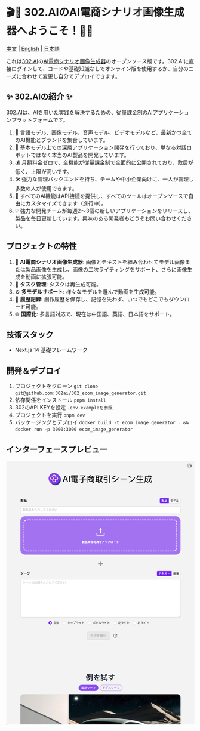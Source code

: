 # 🎬🤖 302.AIのAI電商シナリオ画像生成器へようこそ！🚀✨

[中文](README_zh.md) | [English](README.md) | [日本語](README_ja.md)

これは[302.AI](https://302.ai)の[AI電商シナリオ画像生成器](https://302.ai/tools/ecom1/)のオープンソース版です。302.AIに直接ログインして、コードや基礎知識なしでオンライン版を使用するか、自分のニーズに合わせて変更し自分でデプロイできます。

## ✨ 302.AIの紹介 ✨

[302.AI](https://302.ai)は、AIを用いた実践を解決するための、従量課金制のAIアプリケーションプラットフォームです。

1. 🧠 言語モデル、画像モデル、音声モデル、ビデオモデルなど、最新かつ全てのAI機能とブランドを集合しています。
2. 🚀 基本モデル上での深層アプリケーション開発を行っており、単なる対話ロボットではなく本当のAI製品を開発しています。
3. 💰 月額料金ゼロで、全機能が従量課金制で全面的に公開されており、敷居が低く、上限が高いです。
4. 🛠 強力な管理バックエンドを持ち、チームや中小企業向けに、一人が管理し多数の人が使用できます。
5. 🔗 すべてのAI機能はAPI接続を提供し、すべてのツールはオープンソースで自由にカスタマイズできます（進行中）。
6. 💡 強力な開発チームが毎週2〜3個の新しいアプリケーションをリリースし、製品を毎日更新しています。興味のある開発者もどうぞお問い合わせください。

## プロジェクトの特性

1. 🎥 **AI電商シナリオ画像生成器**: 画像とテキストを組み合わせてモデル画像または製品画像を生成し、画像の二次ライティングをサポート、さらに画像生成を動画に拡張可能。
2. 🔄 **タスク管理**: タスクは再生成可能。
3. ⚙️ **多モデルサポート**: 様々なモデルを選んで動画を生成可能。
4. 📜 **履歴記録**: 創作履歴を保存し、記憶を失わず、いつでもどこでもダウンロード可能。
5. 🌐 **国際化**: 多言語対応で、現在は中国語、英語、日本語をサポート。

## 技術スタック

- Next.js 14 基礎フレームワーク

## 開発＆デプロイ

1. プロジェクトをクローン `git clone git@github.com:302ai/302_ecom_image_generator.git`
2. 依存関係をインストール `pnpm install`
3. 302のAPI KEYを設定 `.env.exampleを参照`
4. プロジェクトを実行 `pnpm dev`
5. パッケージングとデプロイ `docker build -t ecom_image_generator . && docker run -p 3000:3000 ecom_image_generator`

## インターフェースプレビュー

![pic-tool](docs/ja/ecom.png)
